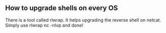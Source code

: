 ## How to upgrade shells on every OS
There is a tool called rlwrap. It helps upgrading the reverse shell on netcat. Simply use rlwrap nc -nlvp <port> and done!
